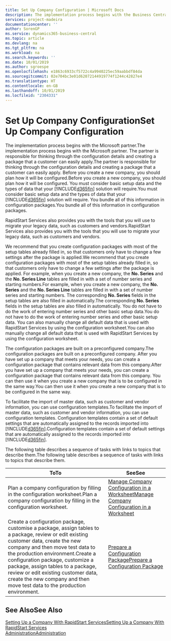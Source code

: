 ```yaml
---
title: Set Up Company Configuration | Microsoft Docs
description: The implementation process begins with the Business Central solution will require. You bundle all of this information into configuration packages.
services: project-madeira
documentationcenter: ''
author: SorenGP
ms.service: dynamics365-business-central
ms.topic: article
ms.devlang: na
ms.tgt_pltfrm: na
ms.workload: na
ms.search.keywords: ''
ms.date: 10/01/2019
ms.author: sgroespe
ms.openlocfilehash: e1863c6933cf5722c4a9940225ec59aabbdf84da
ms.sourcegitcommit: 02e704bc3e01d62072144919774f1244c42827e4
ms.translationtype: HT
ms.contentlocale: en-GB
ms.lasthandoff: 10/01/2019
ms.locfileid: "2304331"
---
```

# <a name="set-up-company-configuration"></a><span data-ttu-id="d211e-104">Set Up Company Configuration</span><span class="sxs-lookup"><span data-stu-id="d211e-104">Set Up Company Configuration</span></span>
<span data-ttu-id="d211e-105">The implementation process begins with the Microsoft partner.</span><span class="sxs-lookup"><span data-stu-id="d211e-105">The implementation process begins with the Microsoft partner.</span></span> <span data-ttu-id="d211e-106">The partner is responsible for thinking through the configuration details and creating a package that a customer can easily apply.</span><span class="sxs-lookup"><span data-stu-id="d211e-106">The partner is responsible for thinking through the configuration details and creating a package that a customer can easily apply.</span></span> <span data-ttu-id="d211e-107">Before you create a new company, you should plan how it will be configured.</span><span class="sxs-lookup"><span data-stu-id="d211e-107">Before you create a new company, you should plan how it will be configured.</span></span> <span data-ttu-id="d211e-108">You must consider basic setup data and the types of data that your [!INCLUDE[d365fin](includes/d365fin_md.md)] solution will require.</span><span class="sxs-lookup"><span data-stu-id="d211e-108">You must consider basic setup data and the types of data that your [!INCLUDE[d365fin](includes/d365fin_md.md)] solution will require.</span></span> <span data-ttu-id="d211e-109">You bundle all of this information in configuration packages.</span><span class="sxs-lookup"><span data-stu-id="d211e-109">You bundle all of this information in configuration packages.</span></span>

<span data-ttu-id="d211e-110">RapidStart Services also provides you with the tools that you will use to migrate your legacy data, such as customers and vendors.</span><span class="sxs-lookup"><span data-stu-id="d211e-110">RapidStart Services also provides you with the tools that you will use to migrate your legacy data, such as customers and vendors.</span></span>  

<span data-ttu-id="d211e-111">We recommend that you create configuration packages with most of the setup tables already filled in, so that customers only have to change a few settings after the package is applied.</span><span class="sxs-lookup"><span data-stu-id="d211e-111">We recommend that you create configuration packages with most of the setup tables already filled in, so that customers only have to change a few settings after the package is applied.</span></span> <span data-ttu-id="d211e-112">For example, when you create a new company, the **No. Series** and the **No. Series Line** tables are filled in with a set of number series and starting numbers.</span><span class="sxs-lookup"><span data-stu-id="d211e-112">For example, when you create a new company, the **No. Series** and the **No. Series Line** tables are filled in with a set of number series and starting numbers.</span></span> <span data-ttu-id="d211e-113">The corresponding **No. Series** fields in the setup tables are also filled in automatically.</span><span class="sxs-lookup"><span data-stu-id="d211e-113">The corresponding **No. Series** fields in the setup tables are also filled in automatically.</span></span> <span data-ttu-id="d211e-114">You do not have to do the work of entering number series and other basic setup data.</span><span class="sxs-lookup"><span data-stu-id="d211e-114">You do not have to do the work of entering number series and other basic setup data.</span></span> <span data-ttu-id="d211e-115">You can also manually change all default data that is used with RapidStart Services by using the configuration worksheet.</span><span class="sxs-lookup"><span data-stu-id="d211e-115">You can also manually change all default data that is used with RapidStart Services by using the configuration worksheet.</span></span>  

<span data-ttu-id="d211e-116">The configuration packages are built on a preconfigured company.</span><span class="sxs-lookup"><span data-stu-id="d211e-116">The configuration packages are built on a preconfigured company.</span></span> <span data-ttu-id="d211e-117">After you have set up a company that meets your needs, you can create a configuration package that contains relevant data from this company.</span><span class="sxs-lookup"><span data-stu-id="d211e-117">After you have set up a company that meets your needs, you can create a configuration package that contains relevant data from this company.</span></span> <span data-ttu-id="d211e-118">You can then use it when you create a new company that is to be configured in the same way.</span><span class="sxs-lookup"><span data-stu-id="d211e-118">You can then use it when you create a new company that is to be configured in the same way.</span></span>  

<span data-ttu-id="d211e-119">To facilitate the import of master data, such as customer and vendor information, you can use configuration templates.</span><span class="sxs-lookup"><span data-stu-id="d211e-119">To facilitate the import of master data, such as customer and vendor information, you can use configuration templates.</span></span> <span data-ttu-id="d211e-120">Configuration templates contain a set of default settings that are automatically assigned to the records imported into [!INCLUDE[d365fin](includes/d365fin_md.md)].</span><span class="sxs-lookup"><span data-stu-id="d211e-120">Configuration templates contain a set of default settings that are automatically assigned to the records imported into [!INCLUDE[d365fin](includes/d365fin_md.md)].</span></span>

<span data-ttu-id="d211e-121">The following table describes a sequence of tasks with links to topics that describe them.</span><span class="sxs-lookup"><span data-stu-id="d211e-121">The following table describes a sequence of tasks with links to topics that describe them.</span></span>

|<span data-ttu-id="d211e-122">**To**</span><span class="sxs-lookup"><span data-stu-id="d211e-122">**To**</span></span>|<span data-ttu-id="d211e-123">**See**</span><span class="sxs-lookup"><span data-stu-id="d211e-123">**See**</span></span>|  
|------------|-------------|  
|<span data-ttu-id="d211e-124">Plan a company configuration by filling in the configuration worksheet.</span><span class="sxs-lookup"><span data-stu-id="d211e-124">Plan a company configuration by filling in the configuration worksheet.</span></span>|[<span data-ttu-id="d211e-125">Manage Company Configuration in a Worksheet</span><span class="sxs-lookup"><span data-stu-id="d211e-125">Manage Company Configuration in a Worksheet</span></span>](admin-how-to-manage-company-configuration-in-a-worksheet.md)|  
|<span data-ttu-id="d211e-126">Create a configuration package, customise a package, assign tables to a package, review or edit existing customer data, create the new company and then move test data to the production environment.</span><span class="sxs-lookup"><span data-stu-id="d211e-126">Create a configuration package, customize a package, assign tables to a package, review or edit existing customer data, create the new company and then move test data to the production environment.</span></span>|[<span data-ttu-id="d211e-127">Prepare a Configuration Package</span><span class="sxs-lookup"><span data-stu-id="d211e-127">Prepare a Configuration Package</span></span>](admin-how-to-prepare-a-configuration-package.md)| 

## <a name="see-also"></a><span data-ttu-id="d211e-128">See Also</span><span class="sxs-lookup"><span data-stu-id="d211e-128">See Also</span></span>  
[<span data-ttu-id="d211e-129">Setting Up a Company With RapidStart Services</span><span class="sxs-lookup"><span data-stu-id="d211e-129">Setting Up a Company With RapidStart Services</span></span>](admin-set-up-a-company-with-rapidstart.md)  
[<span data-ttu-id="d211e-130">Administration</span><span class="sxs-lookup"><span data-stu-id="d211e-130">Administration</span></span>](admin-setup-and-administration.md)
